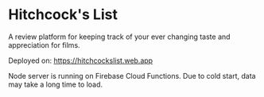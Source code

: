 # Hitchcock's List
A review platform for keeping track of your ever changing taste and appreciation for films.
  
Deployed on: https://hitchcockslist.web.app

Node server is running on Firebase Cloud Functions. Due to cold start, data may take a long time to load.
